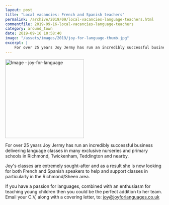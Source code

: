 ```yaml
---
layout: post
title: "Local vacancies: French and Spanish teachers"
permalink: /archive/2019/09/local-vacancies-language-teachers.html
commentfile: 2019-09-16-local-vacancies-language-teachers
category: around_town
date: 2019-09-16 10:58:40
image: "/assets/images/2019/joy-for-language-thumb.jpg"
excerpt: |
    For over 25 years Joy Jermy has run an incredibly successful business delivering language classes in many exclusive nurseries and primary schools in Richmond, Twickenham, Teddington and nearby.
---
```


<a href="/assets/images/2019/joy-for-language.jpg" title="Click for a larger image"><img src="/assets/images/2019/joy-for-language-thumb.jpg" width="250" alt="Image - joy-for-language"  class="photo right"/></a>

For over 25 years Joy Jermy has run an incredibly successful business delivering language classes in many exclusive nurseries and primary schools in Richmond, Twickenham, Teddington and nearby.

Joy's classes are extremely sought-after and as a result she is now looking for both French and Spanish speakers to help and support classes in particularly in the Richmond/Sheen area.

If you have a passion for languages, combined with an enthusiasm for teaching young children then you could be the perfect addition to her team.  Email your C.V, along with a covering letter, to:  [joy@joyforlanguages.co.uk](mailto:joy@joyforlanguages.co.uk)
